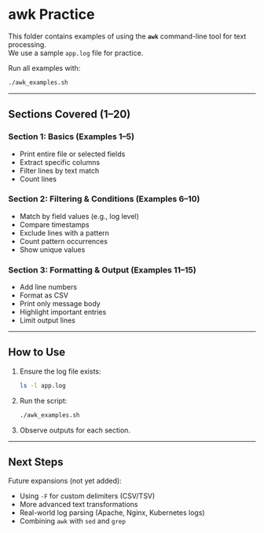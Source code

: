 # awk Practice

This folder contains examples of using the **`awk`** command-line tool for text processing.  
We use a sample `app.log` file for practice.

Run all examples with:

```bash
./awk_examples.sh
```

---

## Sections Covered (1–20)

### **Section 1: Basics (Examples 1–5)**
* Print entire file or selected fields  
* Extract specific columns  
* Filter lines by text match  
* Count lines  

### **Section 2: Filtering & Conditions (Examples 6–10)**
* Match by field values (e.g., log level)  
* Compare timestamps  
* Exclude lines with a pattern  
* Count pattern occurrences  
* Show unique values  

### **Section 3: Formatting & Output (Examples 11–15)**
* Add line numbers  
* Format as CSV  
* Print only message body  
* Highlight important entries  
* Limit output lines  

---

## How to Use

1. Ensure the log file exists:

   ```bash
   ls -l app.log
   ```

2. Run the script:

   ```bash
   ./awk_examples.sh
   ```

3. Observe outputs for each section.

---

## Next Steps

Future expansions (not yet added):

* Using `-F` for custom delimiters (CSV/TSV)  
* More advanced text transformations  
* Real-world log parsing (Apache, Nginx, Kubernetes logs)  
* Combining `awk` with `sed` and `grep`  